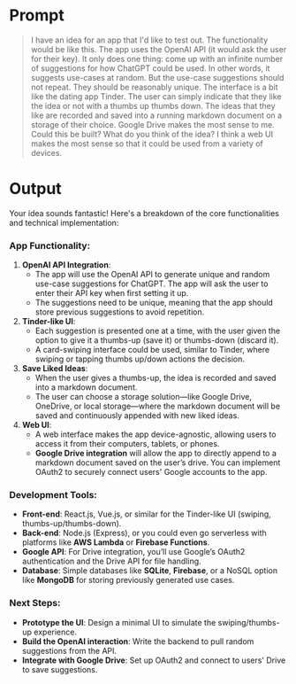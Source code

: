 # Prompt

> I have an idea for an app that I'd like to test out. The functionality would be like this. The app uses the OpenAI API (it would ask the user for their key). It only does one thing: come up with an infinite number of suggestions for how ChatGPT could be used. In other words, it suggests use-cases at random. But the use-case suggestions should not repeat. They should be reasonably unique. The interface is a bit like the dating app Tinder. The user can simply indicate that they like the idea or not with a thumbs up thumbs down. The ideas that they like are recorded and saved into a running markdown document on a storage of their choice. Google Drive makes the most sense to me. Could this be built? What do you think of the idea? I think a web UI makes the most sense so that it could be used from a variety of devices.

# Output

Your idea sounds fantastic! Here's a breakdown of the core functionalities and technical implementation:

### App Functionality:

1. **OpenAI API Integration**:
   - The app will use the OpenAI API to generate unique and random use-case suggestions for ChatGPT. The app will ask the user to enter their API key when first setting it up.
   - The suggestions need to be unique, meaning that the app should store previous suggestions to avoid repetition.
2. **Tinder-like UI**:
   - Each suggestion is presented one at a time, with the user given the option to give it a thumbs-up (save it) or thumbs-down (discard it).
   - A card-swiping interface could be used, similar to Tinder, where swiping or tapping thumbs up/down actions the decision.
3. **Save Liked Ideas**:
   - When the user gives a thumbs-up, the idea is recorded and saved into a markdown document.
   - The user can choose a storage solution—like Google Drive, OneDrive, or local storage—where the markdown document will be saved and continuously appended with new liked ideas.
4. **Web UI**:
   - A web interface makes the app device-agnostic, allowing users to access it from their computers, tablets, or phones.
   - **Google Drive integration** will allow the app to directly append to a markdown document saved on the user’s drive. You can implement OAuth2 to securely connect users' Google accounts to the app.


### Development Tools:

- **Front-end**: React.js, Vue.js, or similar for the Tinder-like UI (swiping, thumbs-up/thumbs-down).
- **Back-end**: Node.js (Express), or you could even go serverless with platforms like **AWS Lambda** or **Firebase Functions**.
- **Google API**: For Drive integration, you’ll use Google’s OAuth2 authentication and the Drive API for file handling.
- **Database**: Simple databases like **SQLite**, **Firebase**, or a NoSQL option like **MongoDB** for storing previously generated use cases.


### Next Steps:

- **Prototype the UI**: Design a minimal UI to simulate the swiping/thumbs-up experience.
- **Build the OpenAI interaction**: Write the backend to pull random suggestions from the API.
- **Integrate with Google Drive**: Set up OAuth2 and connect to users' Drive to save suggestions.






